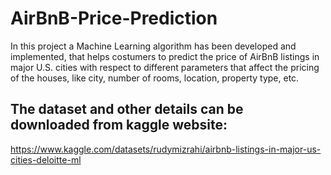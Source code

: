 # AirBnB-Price-Prediction
In this project a Machine Learning algorithm has been developed and implemented, that helps costumers to predict the price of AirBnB listings in major U.S. cities with respect to different parameters that affect the pricing of the houses, like city, number of rooms, location, property type, etc.

## The dataset and other details can be downloaded from kaggle website: 
https://www.kaggle.com/datasets/rudymizrahi/airbnb-listings-in-major-us-cities-deloitte-ml
  
